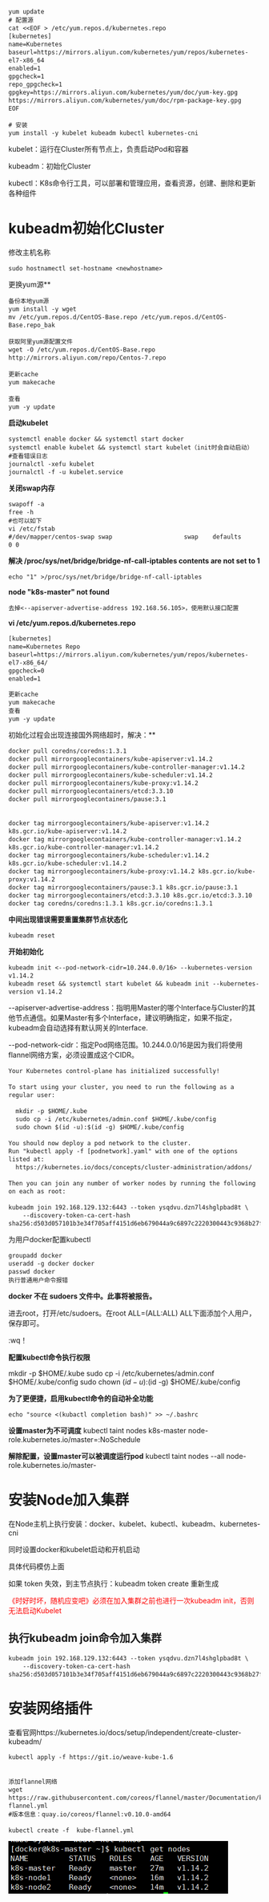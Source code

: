 ```
yum update
# 配置源
cat <<EOF > /etc/yum.repos.d/kubernetes.repo
[kubernetes]
name=Kubernetes
baseurl=https://mirrors.aliyun.com/kubernetes/yum/repos/kubernetes-el7-x86_64
enabled=1
gpgcheck=1
repo_gpgcheck=1
gpgkey=https://mirrors.aliyun.com/kubernetes/yum/doc/yum-key.gpg https://mirrors.aliyun.com/kubernetes/yum/doc/rpm-package-key.gpg
EOF

# 安装
yum install -y kubelet kubeadm kubectl kubernetes-cni
```

kubelet：运行在Cluster所有节点上，负责启动Pod和容器

kubeadm：初始化Cluster

kubectl：K8s命令行工具，可以部署和管理应用，查看资源，创建、删除和更新各种组件

# kubeadm初始化Cluster

修改主机名称

```
sudo hostnamectl set-hostname <newhostname>
```

更换yum源**

```
备份本地yum源
yum install -y wget
mv /etc/yum.repos.d/CentOS-Base.repo /etc/yum.repos.d/CentOS-Base.repo_bak

获取阿里yum源配置文件
wget -O /etc/yum.repos.d/CentOS-Base.repo http://mirrors.aliyun.com/repo/Centos-7.repo

更新cache
yum makecache

查看
yum -y update
```

**启动kubelet**

```
systemctl enable docker && systemctl start docker
systemctl enable kubelet && systemctl start kubelet（init时会自动启动）
#查看错误日志
journalctl -xefu kubelet
journalctl -f -u kubelet.service
```

**关闭swap内存**

```
swapoff -a
free -h
#也可以如下
vi /etc/fstab
#/dev/mapper/centos-swap swap                    swap    defaults        0 0
```

**解决 /proc/sys/net/bridge/bridge-nf-call-iptables contents are not set to 1**

```
echo "1" >/proc/sys/net/bridge/bridge-nf-call-iptables
```

**node "k8s-master" not found**

```
去掉<--apiserver-advertise-address 192.168.56.105>，使用默认接口配置
```

**vi /etc/yum.repos.d/kubernetes.repo**

```
[kubernetes]
name=Kubernetes Repo
baseurl=https://mirrors.aliyun.com/kubernetes/yum/repos/kubernetes-el7-x86_64/
gpgcheck=0
enabled=1
```

```
更新cache
yum makecache
查看
yum -y update
```



初始化过程会出现连接国外网络超时，解决：**

```
docker pull coredns/coredns:1.3.1
docker pull mirrorgooglecontainers/kube-apiserver:v1.14.2
docker pull mirrorgooglecontainers/kube-controller-manager:v1.14.2
docker pull mirrorgooglecontainers/kube-scheduler:v1.14.2
docker pull mirrorgooglecontainers/kube-proxy:v1.14.2
docker pull mirrorgooglecontainers/etcd:3.3.10
docker pull mirrorgooglecontainers/pause:3.1


docker tag mirrorgooglecontainers/kube-apiserver:v1.14.2 k8s.gcr.io/kube-apiserver:v1.14.2
docker tag mirrorgooglecontainers/kube-controller-manager:v1.14.2 k8s.gcr.io/kube-controller-manager:v1.14.2
docker tag mirrorgooglecontainers/kube-scheduler:v1.14.2 k8s.gcr.io/kube-scheduler:v1.14.2
docker tag mirrorgooglecontainers/kube-proxy:v1.14.2 k8s.gcr.io/kube-proxy:v1.14.2
docker tag mirrorgooglecontainers/pause:3.1 k8s.gcr.io/pause:3.1
docker tag mirrorgooglecontainers/etcd:3.3.10 k8s.gcr.io/etcd:3.3.10
docker tag coredns/coredns:1.3.1 k8s.gcr.io/coredns:1.3.1
```

**中间出现错误需要重置集群节点状态化**

```
kubeadm reset
```

**开始初始化**

```
kubeadm init <--pod-network-cidr=10.244.0.0/16> --kubernetes-version v1.14.2
kubeadm reset && systemctl start kubelet && kubeadm init --kubernetes-version v1.14.2
```

--apiserver-advertise-address：指明用Master的哪个Interface与Cluster的其他节点通信。如果Master有多个Interface，建议明确指定，如果不指定，kubeadm会自动选择有默认网关的Interface.

--pod-network-cidr：指定Pod网络范围。10.244.0.0/16是因为我们将使用flannel网络方案，必须设置成这个CIDR。

```
Your Kubernetes control-plane has initialized successfully!

To start using your cluster, you need to run the following as a regular user:

  mkdir -p $HOME/.kube
  sudo cp -i /etc/kubernetes/admin.conf $HOME/.kube/config
  sudo chown $(id -u):$(id -g) $HOME/.kube/config

You should now deploy a pod network to the cluster.
Run "kubectl apply -f [podnetwork].yaml" with one of the options listed at:
  https://kubernetes.io/docs/concepts/cluster-administration/addons/

Then you can join any number of worker nodes by running the following on each as root:

kubeadm join 192.168.129.132:6443 --token ysqdvu.dzn7l4shglpbad8t \
    --discovery-token-ca-cert-hash sha256:d503d057101b3e34f705aff4151d6eb679044a9c6897c2220300443c9368b27f
```

为用户docker配置kubectl

```
groupadd docker
useradd -g docker docker
passwd docker
执行普通用户命令报错
```

**docker 不在 sudoers 文件中。此事将被报告。**

进去root，打开/etc/sudoers。在root ALL=(ALL:ALL) ALL下面添加个人用户，保存即可。

:wq！

**配置kubectl命令执行权限**

mkdir -p $HOME/.kube
sudo cp -i /etc/kubernetes/admin.conf $HOME/.kube/config
sudo chown $(id -u):$(id -g) $HOME/.kube/config

**为了更便捷，启用kubectl命令的自动补全功能**

```
echo "source <(kubactl completion bash)" >> ~/.bashrc
```

**设置master为不可调度**
kubectl taint nodes k8s-master node-role.kubernetes.io/master=:NoSchedule

**解除配置，设置master可以被调度运行pod**
kubectl taint nodes --all node-role.kubernetes.io/master-

# 安装Node加入集群

在Node主机上执行安装：docker、kubelet、kubectl、kubeadm、kubernetes-cni

同时设置docker和kubelet启动和开机启动

具体代码模仿上面

如果 token 失效，到主节点执行：kubeadm token create 重新生成

<font color="red">《时好时坏，随机应变吧》必须在加入集群之前也进行一次kubeadm init，否则无法启动Kubelet</font>

## 执行kubeadm join命令加入集群

```
kubeadm join 192.168.129.132:6443 --token ysqdvu.dzn7l4shglpbad8t \
    --discovery-token-ca-cert-hash sha256:d503d057101b3e34f705aff4151d6eb679044a9c6897c2220300443c9368b27f
```

# 安装网络插件

查看官网https://kubernetes.io/docs/setup/independent/create-cluster-kubeadm/

```
kubectl apply -f https://git.io/weave-kube-1.6


添加flannel网络
wget https://raw.githubusercontent.com/coreos/flannel/master/Documentation/kube-flannel.yml
#版本信息：quay.io/coreos/flannel:v0.10.0-amd64

kubectl create -f  kube-flannel.yml
```

![05](.\images\K8S-05.png)

